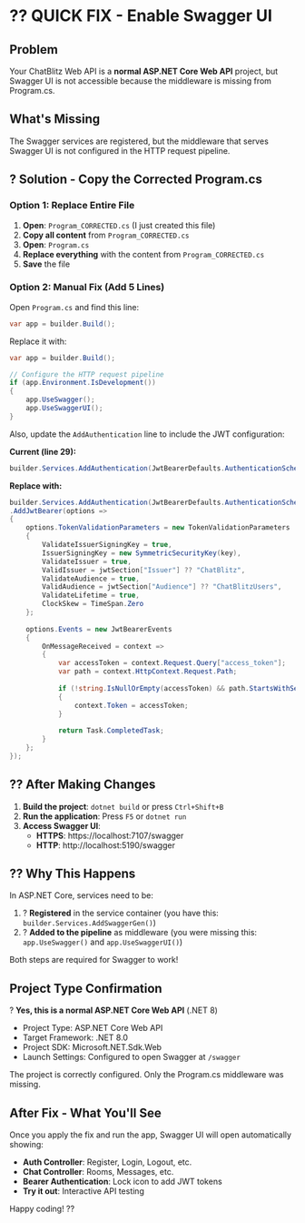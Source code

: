 # ?? QUICK FIX - Enable Swagger UI

## Problem
Your ChatBlitz Web API is a **normal ASP.NET Core Web API** project, but Swagger UI is not accessible because the middleware is missing from Program.cs.

## What's Missing
The Swagger services are registered, but the middleware that serves Swagger UI is not configured in the HTTP request pipeline.

## ? Solution - Copy the Corrected Program.cs

### Option 1: Replace Entire File
1. **Open**: `Program_CORRECTED.cs` (I just created this file)
2. **Copy all content** from `Program_CORRECTED.cs`
3. **Open**: `Program.cs`
4. **Replace everything** with the content from `Program_CORRECTED.cs`
5. **Save** the file

### Option 2: Manual Fix (Add 5 Lines)
Open `Program.cs` and find this line:
```csharp
var app = builder.Build();
```

Replace it with:
```csharp
var app = builder.Build();

// Configure the HTTP request pipeline
if (app.Environment.IsDevelopment())
{
    app.UseSwagger();
    app.UseSwaggerUI();
}
```

Also, update the `AddAuthentication` line to include the JWT configuration:

**Current (line 29):**
```csharp
builder.Services.AddAuthentication(JwtBearerDefaults.AuthenticationScheme);
```

**Replace with:**
```csharp
builder.Services.AddAuthentication(JwtBearerDefaults.AuthenticationScheme)
.AddJwtBearer(options =>
{
    options.TokenValidationParameters = new TokenValidationParameters
    {
        ValidateIssuerSigningKey = true,
        IssuerSigningKey = new SymmetricSecurityKey(key),
        ValidateIssuer = true,
        ValidIssuer = jwtSection["Issuer"] ?? "ChatBlitz",
        ValidateAudience = true,
        ValidAudience = jwtSection["Audience"] ?? "ChatBlitzUsers",
        ValidateLifetime = true,
        ClockSkew = TimeSpan.Zero
    };
    
    options.Events = new JwtBearerEvents
    {
        OnMessageReceived = context =>
        {
            var accessToken = context.Request.Query["access_token"];
            var path = context.HttpContext.Request.Path;
            
            if (!string.IsNullOrEmpty(accessToken) && path.StartsWithSegments("/chathub"))
            {
                context.Token = accessToken;
            }
            
            return Task.CompletedTask;
        }
    };
});
```

## ?? After Making Changes

1. **Build the project**: `dotnet build` or press `Ctrl+Shift+B`
2. **Run the application**: Press `F5` or `dotnet run`
3. **Access Swagger UI**:
   - **HTTPS**: https://localhost:7107/swagger
   - **HTTP**: http://localhost:5190/swagger

## ?? Why This Happens

In ASP.NET Core, services need to be:
1. ? **Registered** in the service container (you have this: `builder.Services.AddSwaggerGen()`)
2. ? **Added to the pipeline** as middleware (you were missing this: `app.UseSwagger()` and `app.UseSwaggerUI()`)

Both steps are required for Swagger to work!

## Project Type Confirmation

? **Yes, this is a normal ASP.NET Core Web API** (.NET 8)
- Project Type: ASP.NET Core Web API
- Target Framework: .NET 8.0
- Project SDK: Microsoft.NET.Sdk.Web
- Launch Settings: Configured to open Swagger at `/swagger`

The project is correctly configured. Only the Program.cs middleware was missing.

## After Fix - What You'll See

Once you apply the fix and run the app, Swagger UI will open automatically showing:
- **Auth Controller**: Register, Login, Logout, etc.
- **Chat Controller**: Rooms, Messages, etc.
- **Bearer Authentication**: Lock icon to add JWT tokens
- **Try it out**: Interactive API testing

Happy coding! ??
